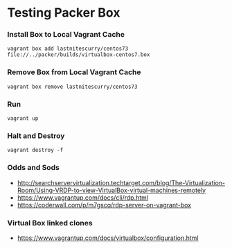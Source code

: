 # Testing Packer Box
### Install Box to Local Vagrant Cache

    vagrant box add lastnitescurry/centos73 file://../packer/builds/virtualbox-centos7.box

### Remove Box from Local Vagrant Cache

    vagrant box remove lastnitescurry/centos73

### Run

    vagrant up

### Halt and Destroy

    vagrant destroy -f

### Odds and Sods

- http://searchservervirtualization.techtarget.com/blog/The-Virtualization-Room/Using-VRDP-to-view-VirtualBox-virtual-machines-remotely
- https://www.vagrantup.com/docs/cli/rdp.html
- https://coderwall.com/p/m7gscq/rdp-server-on-vagrant-box

### Virtual Box linked clones

- https://www.vagrantup.com/docs/virtualbox/configuration.html
